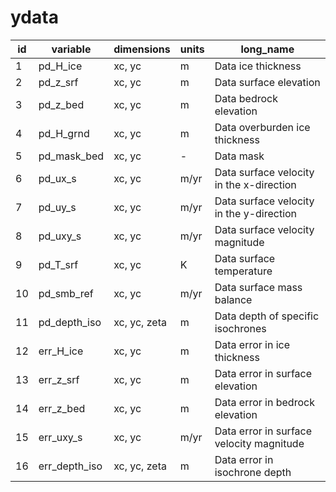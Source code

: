 # ydata

| id | variable          | dimensions    | units       | long_name                                          |
|----|-------------------|---------------|-------------|----------------------------------------------------|
|  1 | pd_H_ice          | xc, yc        | m           | Data ice thickness                                 |
|  2 | pd_z_srf          | xc, yc        | m           | Data surface elevation                             |
|  3 | pd_z_bed          | xc, yc        | m           | Data bedrock elevation                             |
|  4 | pd_H_grnd         | xc, yc        | m           | Data overburden ice thickness                      |
|  5 | pd_mask_bed       | xc, yc        | -           | Data mask                                          |
|  6 | pd_ux_s           | xc, yc        | m/yr        | Data surface velocity in the x-direction           |
|  7 | pd_uy_s           | xc, yc        | m/yr        | Data surface velocity in the y-direction           |
|  8 | pd_uxy_s          | xc, yc        | m/yr        | Data surface velocity magnitude                    |
|  9 | pd_T_srf          | xc, yc        | K           | Data surface temperature                           |
| 10 | pd_smb_ref        | xc, yc        | m/yr        | Data surface mass balance                          |
| 11 | pd_depth_iso      | xc, yc, zeta  | m           | Data depth of specific isochrones                  |
| 12 | err_H_ice         | xc, yc        | m           | Data error in ice thickness                        |
| 13 | err_z_srf         | xc, yc        | m           | Data error in surface elevation                    |
| 14 | err_z_bed         | xc, yc        | m           | Data error in bedrock elevation                    |
| 15 | err_uxy_s         | xc, yc        | m/yr        | Data error in surface velocity magnitude           |
| 16 | err_depth_iso     | xc, yc, zeta  | m           | Data error in isochrone depth                      |
